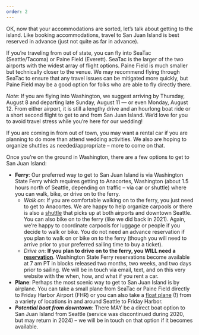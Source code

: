 ```yaml
---
order: 2
---
```


OK, now that your accommodations are sorted, let’s talk about getting to the island. Like booking accommodations, travel to San Juan Island is best reserved in advance (just not quite as far in advance).

If you’re traveling from out of state, you can fly into SeaTac (Seattle/Tacoma) or Paine Field (Everett). SeaTac is the larger of the two airports with the widest array of flight options. Paine Field is much smaller but technically closer to the venue. We may recommend flying through SeaTac to ensure that any travel issues can be mitigated more quickly, but Paine Field may be a good option for folks who are able to fly directly there. 

*Note*: If you are flying into Washington, we suggest arriving by Thursday, August 8 and departing late Sunday, August 11 — or even Monday, August 12. From either airport, it is still a lengthy drive and an hourlong boat ride or a short second flight to get to and from San Juan Island. We’d love for you to avoid travel stress while you’re here for our wedding!

If you are coming in from out of town, you may want a rental car if you are planning to do more than attend wedding activities. We also are hoping to organize shuttles as needed/appropriate – more to come on that. 

Once you’re on the ground in Washington, there are a few options to get to San Juan Island: 
* **Ferry**: Our preferred way to get to San Juan Island is via Washington State Ferry which requires getting to Anacortes, Washington (about 1.5 hours north of Seattle, depending on traffic – via car or shuttle) where you can walk, bike, or drive on to the ferry. 
    * *Walk on*: If you are comfortable walking on to the ferry, you just need to get to Anacortes. We are happy to help organize carpools or there is also a [shuttle](https://airporter.com/shuttle/schedules/anacortes-san-juan-islands/) that picks up at both airports and downtown Seattle. You can also bike on to the ferry (like we did back in 2021). Again, we’re happy to coordinate carpools for luggage or people if you decide to walk or bike. You do not need an advance reservation if you plan to walk on or bike on to the ferry (though you will need to arrive prior to your preferred sailing time to buy a ticket).  
    * *Drive on*: **If you plan to drive on to the ferry, you WILL need a [reservation](https://secureapps.wsdot.wa.gov/Ferries/Reservations/Vehicle/default.aspx)**. Washington State Ferry reservations become available at 7 am PT in blocks released two months, two weeks, and two days prior to sailing. We will be in touch via email, text, and on this very website with the when, how, and what if you rent a car.
* **Plane**: Perhaps the most scenic way to get to San Juan Island is by airplane. You can take a small plane from SeaTac or Paine Field directly to Friday Harbor Airport (FHR) or you can also take a [float plane](https://kenmoreair.com/) (!) from a variety of locations in and around Seattle to Friday Harbor. 
* ***Potential boat from downtown***: There MAY be a direct boat option to San Juan Island from Seattle (service was discontinued during 2020, but may return in 2024) – we will be in touch on that option if it becomes available. 